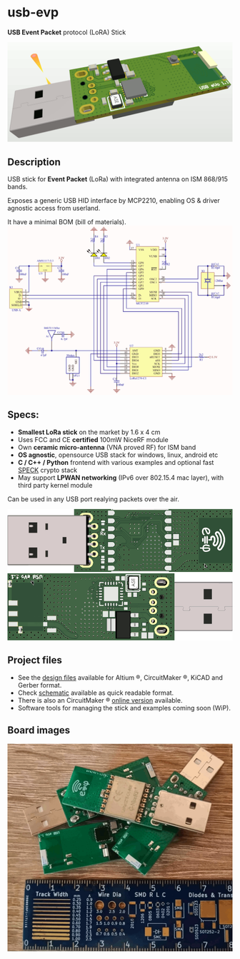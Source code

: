 # usb-evp
**USB Event Packet** protocol (LoRA) Stick

![OVERVIEW-3D-CAD](docs/images/USB-EVP-LORA-3D-CAD.png)

## Description

USB stick for **Event Packet** (LoRa) with integrated antenna on ISM 868/915 bands.

Exposes a generic USB HID interface by MCP2210, enabling OS & driver agnostic access from userland.

It have a minimal BOM (bill of materials).
![OVERVIEW-3D-SCHD](docs/images/USB-EVP-LORA-SCH.png)

## Specs:

* **Smallest LoRa stick** on the market by 1.6 x 4 cm
* Uses FCC and CE **certified** 100mW NiceRF module
* Own **ceramic micro-antenna** (VNA proved RF) for ISM band
* **OS agnostic**, opensource USB stack for windows, linux, android etc
* **C / C++ / Python** frontend with various examples and optional fast [SPECK](https://en.wikipedia.org/wiki/Speck_(cipher)) crypto stack
* May support **LPWAN networking** (IPv6 over 802.15.4 mac layer), with third party kernel module

Can be used in any USB port realying packets over the air.

![OVERVIEW-3D-TOP](docs/images/USB-EVP-LORA-3D-TOP.png)
![OVERVIEW-3D-BOTTOM](docs/images/USB-EVP-LORA-3D-BOTTOM.png)


## Project files
* See the [design files](hardware) available for Altium ®, CircuitMaker ®, KiCAD and Gerber format.
* Check [schematic](hardware/USB-eVo_v1.1.pdf) available as quick readable format.
* There is also an CircuitMaker ® [online version](https://circuitmaker.com/Projects/Details/Cristian-Balint/USB-EVP-LoRa) available.
* Software tools for managing the stick and examples coming soon (WiP).

## Board images
![OVERVIEW-TOP](docs/images/USB-EVP-LORA-LOT.png)

